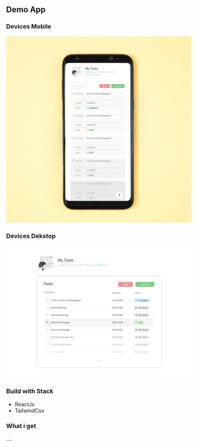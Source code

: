 ## Demo App

### Devices Mobile

<img src="./src/assets/image(1).png">

### Devices Dekstop

<img src="./src/assets/image(2).png">

### Build with Stack

- ReactJs
- TailwindCss

### What i get

....

